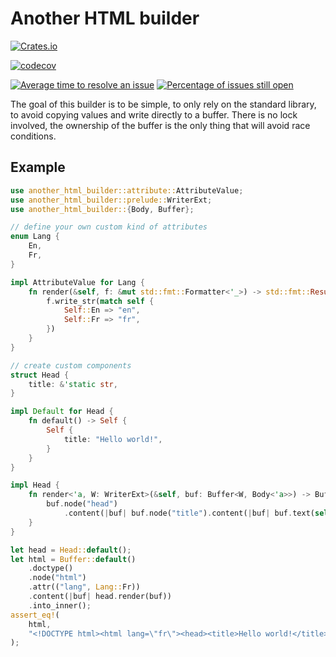 # Another HTML builder

[![Crates.io](https://img.shields.io/crates/d/another-html-builder)](https://crates.io/crates/another-html-builder)

[![codecov](https://codecov.io/github/jdrouet/another-html-builder/graph/badge.svg?token=T1OLB5W14B)](https://codecov.io/github/jdrouet/another-html-builder)

[![Average time to resolve an issue](http://isitmaintained.com/badge/resolution/jdrouet/another-html-builder.svg)](http://isitmaintained.com/project/jdrouet/another-html-builder "Average time to resolve an issue")
[![Percentage of issues still open](http://isitmaintained.com/badge/open/jdrouet/another-html-builder.svg)](http://isitmaintained.com/project/jdrouet/another-html-builder "Percentage of issues still open")

The goal of this builder is to be simple, to only rely on the standard library, to avoid copying values and write directly to a buffer.
There is no lock involved, the ownership of the buffer is the only thing that will avoid race conditions.

## Example

```rust
use another_html_builder::attribute::AttributeValue;
use another_html_builder::prelude::WriterExt;
use another_html_builder::{Body, Buffer};

// define your own custom kind of attributes
enum Lang {
    En,
    Fr,
}

impl AttributeValue for Lang {
    fn render(&self, f: &mut std::fmt::Formatter<'_>) -> std::fmt::Result {
        f.write_str(match self {
            Self::En => "en",
            Self::Fr => "fr",
        })
    }
}

// create custom components
struct Head {
    title: &'static str,
}

impl Default for Head {
    fn default() -> Self {
        Self {
            title: "Hello world!",
        }
    }
}

impl Head {
    fn render<'a, W: WriterExt>(&self, buf: Buffer<W, Body<'a>>) -> Buffer<W, Body<'a>> {
        buf.node("head")
            .content(|buf| buf.node("title").content(|buf| buf.text(self.title)))
    }
}

let head = Head::default();
let html = Buffer::default()
    .doctype()
    .node("html")
    .attr(("lang", Lang::Fr))
    .content(|buf| head.render(buf))
    .into_inner();
assert_eq!(
    html,
    "<!DOCTYPE html><html lang=\"fr\"><head><title>Hello world!</title></head></html>"
);
```
